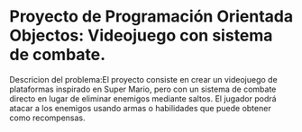 # Proyecto de Programación Orientada Objectos: Videojuego con sistema de combate.

Descricion del problema:El proyecto consiste en crear un videojuego de plataformas inspirado en Super Mario, pero con un sistema de combate directo en lugar de eliminar enemigos mediante saltos. El jugador podrá atacar a los enemigos usando armas o habilidades que puede obtener como recompensas.  



